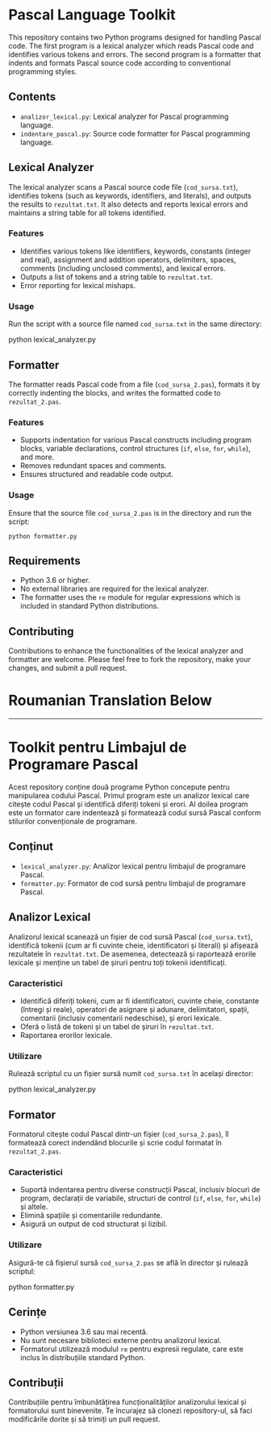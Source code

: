 # Pascal Language Toolkit

This repository contains two Python programs designed for handling Pascal code. The first program is a lexical analyzer which reads Pascal code and identifies various tokens and errors. The second program is a formatter that indents and formats Pascal source code according to conventional programming styles.

## Contents

- `analizor_lexical.py`: Lexical analyzer for Pascal programming language.
- `indentare_pascal.py`: Source code formatter for Pascal programming language.

## Lexical Analyzer

The lexical analyzer scans a Pascal source code file (`cod_sursa.txt`), identifies tokens (such as keywords, identifiers, and literals), and outputs the results to `rezultat.txt`. It also detects and reports lexical errors and maintains a string table for all tokens identified.

### Features

- Identifies various tokens like identifiers, keywords, constants (integer and real), assignment and addition operators, delimiters, spaces, comments (including unclosed comments), and lexical errors.
- Outputs a list of tokens and a string table to `rezultat.txt`.
- Error reporting for lexical mishaps.

### Usage

Run the script with a source file named `cod_sursa.txt` in the same directory:

python lexical_analyzer.py

## Formatter

The formatter reads Pascal code from a file (`cod_sursa_2.pas`), formats it by correctly indenting the blocks, and writes the formatted code to `rezultat_2.pas`.

### Features

- Supports indentation for various Pascal constructs including program blocks, variable declarations, control structures (`if`, `else`, `for`, `while`), and more.
- Removes redundant spaces and comments.
- Ensures structured and readable code output.

### Usage

Ensure that the source file `cod_sursa_2.pas` is in the directory and run the script:

```python formatter.py```

## Requirements

- Python 3.6 or higher.
- No external libraries are required for the lexical analyzer.
- The formatter uses the `re` module for regular expressions which is included in standard Python distributions.

## Contributing

Contributions to enhance the functionalities of the lexical analyzer and formatter are welcome. Please feel free to fork the repository, make your changes, and submit a pull request.


# Roumanian Translation Below
--- 



# Toolkit pentru Limbajul de Programare Pascal

Acest repository conține două programe Python concepute pentru manipularea codului Pascal. Primul program este un analizor lexical care citește codul Pascal și identifică diferiți tokeni și erori. Al doilea program este un formator care indentează și formatează codul sursă Pascal conform stilurilor convenționale de programare.

## Conținut

- `lexical_analyzer.py`: Analizor lexical pentru limbajul de programare Pascal.
- `formatter.py`: Formator de cod sursă pentru limbajul de programare Pascal.

## Analizor Lexical

Analizorul lexical scanează un fișier de cod sursă Pascal (`cod_sursa.txt`), identifică tokenii (cum ar fi cuvinte cheie, identificatori și literali) și afișează rezultatele în `rezultat.txt`. De asemenea, detectează și raportează erorile lexicale și menține un tabel de șiruri pentru toți tokenii identificați.

### Caracteristici

- Identifică diferiți tokeni, cum ar fi identificatori, cuvinte cheie, constante (întregi și reale), operatori de asignare și adunare, delimitatori, spații, comentarii (inclusiv comentarii nedeschise), și erori lexicale.
- Oferă o listă de tokeni și un tabel de șiruri în `rezultat.txt`.
- Raportarea erorilor lexicale.

### Utilizare

Rulează scriptul cu un fișier sursă numit `cod_sursa.txt` în același director:

python lexical_analyzer.py

## Formator

Formatorul citește codul Pascal dintr-un fișier (`cod_sursa_2.pas`), îl formatează corect indendând blocurile și scrie codul formatat în `rezultat_2.pas`.

### Caracteristici

- Suportă indentarea pentru diverse construcții Pascal, inclusiv blocuri de program, declarații de variabile, structuri de control (`if`, `else`, `for`, `while`) și altele.
- Elimină spațiile și comentariile redundante.
- Asigură un output de cod structurat și lizibil.

### Utilizare

Asigură-te că fișierul sursă `cod_sursa_2.pas` se află în director și rulează scriptul:

python formatter.py

## Cerințe

- Python versiunea 3.6 sau mai recentă.
- Nu sunt necesare biblioteci externe pentru analizorul lexical.
- Formatorul utilizează modulul `re` pentru expresii regulate, care este inclus în distribuțiile standard Python.

## Contribuții

Contribuțiile pentru îmbunătățirea funcționalităților analizorului lexical și formatorului sunt binevenite. Te încurajez să clonezi repository-ul, să faci modificările dorite și să trimiți un pull request.

